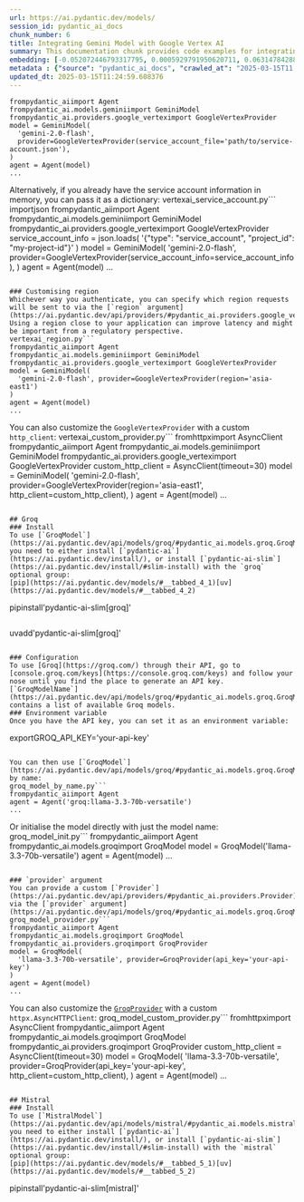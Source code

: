 ```yaml
---
url: https://ai.pydantic.dev/models/
session_id: pydantic_ai_docs
chunk_number: 6
title: Integrating Gemini Model with Google Vertex AI
summary: This documentation chunk provides code examples for integrating the Gemini model using the Pydantic AI library and Google Vertex AI. It includes instructions on authenticating with a service account file or directly using account information in memory. Additionally, it mentions the option to customize the region for requests.
embedding: [-0.052072446793317795, 0.0005929791950620711, 0.06314784288406372, -0.04104868322610855, -0.006609095726162195, 0.020459799095988274, -0.019930554553866386, 0.02065342478454113, -0.013811977580189705, 0.007428778801113367, -0.016832541674375534, -0.031057586893439293, 0.019878922030329704, -0.03681473061442375, -0.006751088425517082, 0.004053234588354826, -0.029095511883497238, 0.033535998314619064, -0.026049131527543068, 0.07120268046855927, 0.051736827939748764, 0.043320558965206146, 0.005308575462549925, 0.014057237654924393, -0.038931705057621, 0.01675509102642536, -0.00924886204302311, 0.009584479965269566, -0.002471956890076399, -0.016613097861409187, 0.03064451925456524, -0.009610297158360481, -0.025907140225172043, -0.03549807518720627, -0.01583859510719776, -0.013631260022521019, -0.005292440298944712, 0.028011206537485123, 0.008777705952525139, 0.05080742388963699, 0.006605868693441153, -0.05762305483222008, -0.006763996556401253, 0.03758923336863518, -0.013450542464852333, 0.030902687460184097, -0.005624831188470125, 0.02641056664288044, -0.022073347121477127, -0.011882173828780651, -0.004743833560496569, 0.022976934909820557, -0.02940531261265278, -0.03209025785326958, -0.00833236612379551, -0.028604993596673012, -0.004979411605745554, -0.00584427360445261, 0.023854706436395645, -0.010952768847346306, -0.007809576112776995, 0.012237153947353363, -0.019504578784108162, 0.05622895061969757, -0.003369089914485812, -0.01641947217285633, -0.057261619716882706, 0.00927467830479145, -0.06185700744390488, 0.008603442460298538, -0.02514554373919964, 0.008868063800036907, -0.009429579600691795, -0.062166810035705566, -0.025997499004006386, -0.030618702992796898, -0.017697403207421303, 0.12319768220186234, 0.025687696412205696, -0.028759893029928207, -0.03676309436559677, -0.014095962047576904, 0.010010456666350365, -0.005076224450021982, -0.05622895061969757, -0.025713514536619186, -0.047838494181632996, 0.011869264766573906, -0.028114475309848785, -0.008403361774981022, 0.03214189410209656, -0.029973283410072327, -0.01792975515127182, 0.032864760607481, 0.07073798030614853, 0.020291989669203758, 0.026191124692559242, -0.023596538230776787, 0.005505428649485111, 0.04079051315784454, 0.008842247538268566, -0.038441188633441925, -0.051452845335006714, 0.024461399763822556, 0.06113413721323013, 0.00023698997392784804, 0.035652972757816315, 0.026023315265774727, -0.014986641705036163, 0.06356091797351837, -0.07961895316839218, -0.04546334967017174, 0.015425526537001133, 0.012353329919278622, -0.0564354844391346, 0.009810376912355423, -0.03619512543082237, 0.017374694347381592, -0.005818456877022982, -0.06562625616788864, -0.05762305483222008, -0.02881152741611004, 0.049671486020088196, -0.006912443321198225, 0.043320558965206146, 0.03258077800273895, -0.013069745153188705, -0.04587642103433609, -0.06929223984479904, -0.029844198375940323, -0.010662330314517021, -0.010229899547994137, 0.0789993479847908, -0.011972532607614994, 0.0028963200747966766, -0.019014058634638786, -0.02069214917719364, 0.022292790934443474, -0.02128593623638153, 0.02945694699883461, -0.008383999578654766, -0.01489628292620182, -0.0012553409906104207, 0.034207236021757126, -0.014534847810864449, -0.0037305247969925404, -0.018433181568980217, -0.009164957329630852, -0.019362585619091988, 0.021389203146100044, -0.0037369790952652693, -0.009907189756631851, -0.01582568697631359, -2.8111046049161814e-05, -0.05617731437087059, 0.02762395516037941, 0.01156591810286045, 0.032864760607481, 0.023596538230776787, -0.046315304934978485, -0.011178665794432163, 0.06361255049705505, 0.0009043940808624029, -0.04794176295399666, -0.026875268667936325, 0.015025366097688675, -0.06634912639856339, -0.009739380329847336, -0.05400870740413666, -0.0394996739923954, -0.0222153402864933, -0.01703907549381256, -0.018458997830748558, -0.03374253213405609, 0.028914794325828552, -0.02155701257288456, -0.03552389144897461, -0.005518336780369282, -0.026565467938780785, -0.0279337577521801, 0.005463476292788982, 0.03913823887705803, -0.05101395770907402, -0.00044493607128970325, -0.025958772748708725, -0.014444489032030106, -0.03304547816514969, 0.04463721439242363, -0.006134712602943182, 0.06784649938344955, 0.019607845693826675, 0.007383599411696196, 0.021802270784974098, 0.022938210517168045, 0.010229899547994137, 0.005966903641819954, 0.043630361557006836, -0.01787812076508999, 0.03888007253408432, 0.012404963374137878, 0.007351328153163195, -0.007893480360507965, 0.016264572739601135, -0.02185390517115593, 0.029973283410072327, -0.043604541569948196, 0.009152049198746681, -0.020408164709806442, -0.0030754241161048412, 0.004140366334468126, -0.007796667981892824, -0.044817931950092316, -0.0012521138414740562, 0.019801471382379532, -0.03036053478717804, 0.017361784353852272, -0.03493010625243187, -0.000877770537044853, 0.010642968118190765, 0.01818792149424553, -0.020240357145667076, 0.02613949030637741, 0.007751488592475653, -0.03947385773062706, 0.00766112981364131, 0.019930554553866386, 0.0206663329154253, -0.0651615560054779, 0.024706659838557243, 0.031419023871421814, 0.02159573696553707, 0.032942213118076324, -0.03268404304981232, 0.02246059849858284, 0.028011206537485123, -0.02522299438714981, 0.04523099958896637, -0.002996360184624791, -0.0022105618845671415, -0.02819192409515381, 0.012075799517333508, -0.017245609313249588, 0.003995147068053484, -0.0040887328796088696, 0.03335528075695038, 0.013282733969390392, -0.01470265630632639, -0.06134067103266716, 0.012120978906750679, 0.011294841766357422, 0.010817231610417366, -0.012237153947353363, 0.009881372563540936, 0.02979256585240364, 0.013437634333968163, 0.0011811177246272564, -0.02367398887872696, -0.01887206733226776, -0.08333656936883926, -0.017387602478265762, -0.0025348851922899485, 0.03859608620405197, 0.007422324735671282, 0.011765997856855392, 0.015089908614754677, -0.0020717966835945845, -0.053234200924634933, -0.01046225056052208, -0.011127032339572906, -0.0015078613068908453, 0.022034622728824615, -0.0028237104415893555, 0.028114475309848785, -0.027572322636842728, 0.009377945214509964, 0.01758122816681862, 0.02274458482861519, 0.052098263055086136, -0.012204883620142937, 0.029327863827347755, -0.0052246712148189545, -0.035059187561273575, 0.009945915080606937, 0.013095562346279621, -0.017723219469189644, 0.04437904804944992, 0.013056837022304535, -0.018652623519301414, -0.024203231558203697, 0.005983038805425167, 0.025636063888669014, 0.016935808584094048, 0.01882043294608593, -0.03459448739886284, 0.010365437716245651, -0.023312553763389587, 0.015128633938729763, 0.01137874647974968, 0.0062896134331822395, 0.014909191057085991, 0.060566168278455734, 0.04159083589911461, 0.002410641871392727, -0.02311892807483673, -0.030128182843327522, 0.037537600845098495, 0.012637314386665821, -0.025726422667503357, 0.039034973829984665, -0.028114475309848785, -0.013269825838506222, -0.0003289622545707971, -0.026074949651956558, -0.013437634333968163, -0.021053584292531013, -0.028140291571617126, -0.002557474886998534, -0.016329113394021988, 0.007435232866555452, -0.014909191057085991, -0.037795767188072205, -0.01914314366877079, -0.03196117654442787, 0.00028761508292518556, -0.09092669934034348, -0.01636783964931965, 0.01733596809208393, -0.06237334385514259, -0.027778856456279755, -0.008248461410403252, 0.03214189410209656, -0.030567068606615067, -0.014715565368533134, 0.042623504996299744, 0.024241957813501358, 0.0006877752020955086, 0.014935007318854332, -0.019543303176760674, 0.00501813692972064, 0.03392324969172478, -0.08462740480899811, -0.03542062267661095, 0.007138339802622795, -0.0003993533318862319, -0.06469685584306717, 0.026204032823443413, 0.015231900848448277, 0.04941331967711449, 0.0006837412947788835, 0.00751913757994771, 0.015709511935710907, 0.020266173407435417, 0.020834142342209816, 0.011920898221433163, -0.013527993112802505, -0.0013489268021658063, 0.006276704836636782, -0.02579096332192421, -0.04159083589911461, -0.0019943462684750557, -0.07378435879945755, 0.038802620023489, -0.025945864617824554, -0.014018512330949306, -0.03557552397251129, -0.0004816443251911551, 0.03727943077683449, 0.011198028922080994, -0.011662730947136879, 0.021027768030762672, 0.015890229493379593, 0.0039467401802539825, -0.02585550583899021, -0.020769599825143814, -0.008861609734594822, -0.02912132814526558, -0.024835743010044098, 0.03926732391119003, 0.0224347822368145, -0.005908815655857325, 0.04943913593888283, -0.0012795442016795278, -0.006938260048627853, -0.008732526563107967, 0.013644169084727764, 0.007080252282321453, 0.007461049593985081, 0.02431940846145153, -0.011043127626180649, 0.0485355481505394, 0.023480361327528954, -0.02036944031715393, 0.0014739768812432885, 0.009758743457496166, 0.003704708069562912, 0.01000400260090828, 0.03864772245287895, 0.013760344125330448, 0.05129794403910637, 0.048096664249897, 0.019659478217363358, -0.026926903054118156, -0.009113323874771595, -0.00593140535056591, 0.0022815580014139414, -0.013786161318421364, 0.01670345664024353, 0.029043879359960556, -0.027107620611786842, -0.025687696412205696, 0.03276149556040764, -0.032296791672706604, 0.01030735019594431, -0.0066671837121248245, -0.05287276580929756, -0.04647020623087883, -0.0007765203481540084, 0.018355730921030045, 0.06810466945171356, 0.02517136186361313, -0.015451343730092049, -0.05375053733587265, -0.0024816379882395267, -0.057829588651657104, -0.05798448994755745, 0.03198699280619621, -0.005663556512445211, -0.029663480818271637, 0.011636913754045963, -0.04711562395095825, -0.012417871505022049, -0.012346875853836536, 0.055764246731996536, -0.04943913593888283, 0.02035653218626976, -0.03774413466453552, -0.0075126830488443375, 0.025700604543089867, 0.014521939679980278, -0.011417471803724766, -0.01634202152490616, -0.054163604974746704, -0.03128993883728981, 0.02523590251803398, -0.00031020474852994084, 0.006250888109207153, -0.008093561045825481, -0.03317456319928169, 0.007525591645389795, -0.02705598622560501, 0.011798269115388393, 0.031031770631670952, 0.010204082354903221, 0.012521138414740562, 0.03242587670683861, -0.061805374920368195, 0.0767274722456932, 0.0022186296992003918, 0.06283804774284363, -0.039318956434726715, 0.07264842092990875, -0.0006058875587768853, -0.03397488221526146, 0.00821619015187025, 0.01123029924929142, 0.028475908562541008, 0.0245517585426569, 0.005092360079288483, -0.02155701257288456, -0.01732305996119976, -0.010126632638275623, -0.014237954281270504, -0.014973732642829418, 0.004469530191272497, -0.02948276326060295, -0.05227898061275482, 0.010204082354903221, -0.001702293986454606, -0.011953169479966164, -0.008293640799820423, 0.01546425186097622, 0.015425526537001133, -0.0005978198605589569, 0.04311402514576912, -0.014638114720582962, 0.06733016669750214, 0.03361344709992409, -0.02187972143292427, 8.249268284998834e-05, 0.01703907549381256, -0.025016460567712784, 0.02736578695476055, 0.03769249841570854, -0.014728473499417305, 0.054525040090084076, -0.0002747066901065409, 0.013056837022304535, 0.021079402416944504, -0.015593335963785648, 0.006731725763529539, 0.018923699855804443, -0.021324660629034042, -0.03136738762259483, 0.03859608620405197, -0.026513833552598953, -0.0011762770591303706, 0.012985840439796448, -0.008054835721850395, -0.012927752919495106, 0.08121959120035172, -0.024474307894706726, -0.004566343035548925, 0.01167563907802105, 0.009726472198963165, 0.0321677103638649, 0.051788464188575745, 0.001816855976358056, 0.04561825096607208, 0.0018313778564333916, 0.015657877549529076, 0.019607845693826675, -0.024074148386716843, -0.03289058059453964, 0.003175463993102312, 0.006938260048627853, -0.0049051884561777115, -0.02488737739622593, -0.0431656576693058, -0.03126412257552147, 3.963279232266359e-05, 0.02336418628692627, -0.03067033551633358, -0.0167163647711277, -0.020408164709806442, -0.03647911176085472, 0.041126132011413574, -0.000161254036356695, -0.03005073219537735, -0.01853644847869873, -0.0006026604678481817, 0.007480412255972624, 0.006783359218388796, -0.03797648474574089, 0.023157652467489243, -0.013295642100274563, 0.03165137395262718, 5.738182881032117e-05, 0.007777305319905281, 0.013734527863562107, 0.01731015183031559, 0.045747336000204086, -0.02008545584976673, 0.03554970771074295, -0.01789102889597416, 0.0564354844391346, 0.007370690815150738, -0.03516245633363724, 0.00698989350348711, 0.032322607934474945, 0.001984664937481284, -0.000868896022439003, -0.019233502447605133, 0.01969820447266102, -0.00013563894026447088, -0.013592534698545933, 0.03366508334875107, 0.030179817229509354, 0.004498573951423168, -0.04060979560017586, -0.011630459688603878, 0.00048527479520998895, 0.010868865065276623, 0.009345674887299538, -0.015412618406116962, 0.007480412255972624, 0.01441867183893919, -0.019556211307644844, -0.009752289392054081, -0.042391154915094376, 0.011281933635473251, -0.012198428623378277, -0.01410887110978365, 0.025416620075702667, 0.012727673165500164, -0.006108895875513554, -0.015154450200498104, -0.007777305319905281, -0.0072545153088867664, 0.006370290648192167, 0.008693801239132881, 0.00047801382606849074, -0.03554970771074295, -0.004027417860925198, -0.02974093146622181, -0.0012859983835369349, -0.034207236021757126, 0.05248551443219185, 0.024383949115872383, -0.04561825096607208, 0.04701235890388489, 0.010010456666350365, -0.029586030170321465, 0.01456066407263279, 0.039034973829984665, -0.008880972862243652, -0.02036944031715393, 0.02093740925192833, -0.0017716765869408846, -0.03371671587228775, 0.009881372563540936, -0.0015312578761950135, -0.024500126019120216, -0.015231900848448277, -0.01887206733226776, -0.0364016592502594, -0.0029995872173458338, -0.029302045702934265, 0.003369089914485812, 0.05762305483222008, -0.03609186038374901, 0.007138339802622795, -0.0014497735537588596, 0.009726472198963165, 0.00011143571464344859, -0.0012230699649080634, 0.003138352418318391, -0.01634202152490616, -0.0558675155043602, -0.03591114282608032, 0.04492119699716568, -0.030283084139227867, -0.00042839720845222473, 0.03918987512588501, 0.008242007344961166, -0.009429579600691795, -0.014651022851467133, 0.00383701897226274, 0.0016909991391003132, -0.007080252282321453, -0.04066142812371254, 0.010397708974778652, 0.008919698186218739, -0.022964026778936386, -0.03314874693751335, 0.06325111538171768, -0.0018136288272216916, -0.009649021551012993, 0.03193535655736923, 0.03128993883728981, -0.031754638999700546, -0.00850662961602211, -0.015128633938729763, 0.018730074167251587, 0.03072196990251541, 0.005879771895706654, 0.02488737739622593, 0.004353354685008526, -0.009816830977797508, 0.00026825247914530337, 0.02914714626967907, -0.06676219403743744, 0.014509030617773533, 0.008880972862243652, -0.00045703770592808723, -0.0026623555459082127, 0.019917646422982216, 0.039318956434726715, 0.016484014689922333, 0.009093960747122765, -0.008435633033514023, 0.02912132814526558, 0.029586030170321465, 0.030618702992796898, 0.022357331588864326, -0.013760344125330448, -0.01319237519055605, 0.0206663329154253, -0.057209987193346024, -0.02945694699883461, 0.0076224044896662235, -0.006951168179512024, 0.00024485602625645697, -0.06077270209789276, 0.03784739971160889, 0.039602942764759064, -0.061753738671541214, -0.009113323874771595, 0.0073061492294073105, -0.02189262956380844, 0.001241625752300024, 0.032012809067964554, -0.03650492802262306, -0.00015943878679536283, -0.007331965956836939, 0.010642968118190765, 0.015696601942181587, -0.016574373468756676, 0.03733106702566147, -0.01705198362469673, -0.0724935233592987, -0.021802270784974098, -0.012714765034615993, 0.008106469176709652, 0.00833236612379551, -0.03098013624548912, 0.019582027569413185, -0.013760344125330448, 0.0227833092212677, 0.034491218626499176, -0.019026966765522957, -0.022602591663599014, 0.03425886854529381, 0.017245609313249588, -7.573594484711066e-05, -0.009803922846913338, 0.02220243215560913, -0.009978185407817364, 0.050859060138463974, -0.001845899852924049, -0.0012980999890714884, -0.025287536904215813, 0.02697853557765484, -0.023893430829048157, 0.028062840923666954, 0.015412618406116962, -0.031728822737932205, -0.02759813889861107, 0.03376834839582443, -0.012992295436561108, -0.010797868482768536, -0.017994295805692673, -0.02120848558843136, -0.015025366097688675, -0.020433982834219933, -0.005098814144730568, 0.01640656404197216, -0.04166828468441963, -0.004240406211465597, -0.01944003626704216, 0.019801471382379532, 0.007925751619040966, -0.00018767589062917978, -0.026513833552598953, 0.0231318362057209, 0.00227187667042017, -0.006502601783722639, 0.014638114720582962, 0.04647020623087883, 0.0018894656095653772, 0.016522739082574844, -0.019052784889936447, 0.009629659354686737, 0.017206884920597076, -0.008738980628550053, -0.0003196843608748168, -0.005121403839439154, -0.00880352221429348, -0.0012956797145307064, -0.054215241223573685, -0.005240806378424168, 0.020859958603978157, -0.013618351891636848, -0.0014901122776791453, 0.04618621990084648, -0.020485615357756615, -0.016845449805259705, 0.005705508403480053, 0.003049607155844569, 0.009113323874771595, -0.012985840439796448, -0.004369490314275026, 0.008984239771962166, 0.00773212593048811, 0.028398459777235985, 0.01425086334347725, -0.019310951232910156, 0.012792214751243591, -0.0072157904505729675, 0.0215828288346529, -0.00027853884967043996, 0.016200030222535133, -0.0037821584846824408, -0.002846300136297941, -0.020808326080441475, 0.019594937562942505, -0.004714789800345898, -0.01604512892663479, -0.0504976250231266, -0.01731015183031559, -0.019001150503754616, -0.034439586102962494, 0.0010883386712521315, 0.019310951232910156, 0.019594937562942505, -0.0036530746147036552, 0.016316205263137817, -0.001755541074089706, -0.08524700999259949, -0.017400510609149933, 0.024809926748275757, -0.021143943071365356, 0.03381998464465141, 0.0032400060445070267, -0.0022299245465546846, -0.002851140685379505, 0.008719617500901222, 0.008848701603710651, -0.0011811177246272564, -0.012772852554917336, -0.019504578784108162, 0.0025413392577320337, 0.04582478478550911, -0.03955131024122238, 0.006296067498624325, -0.019646570086479187, 0.052640415728092194, -0.008248461410403252, -0.03128993883728981, -0.010720417834818363, 0.01047515869140625, -0.008100015111267567, -0.03407815098762512, -0.015025366097688675, 0.018936607986688614, 0.005744233727455139, 0.020446890965104103, 0.01610967144370079, -0.04141011834144592, -0.0051343124359846115, -0.01818792149424553, 0.036892179399728775, -0.05891389399766922, 0.047812677919864655, 0.025274628773331642, 0.012940661050379276, 0.014960824511945248, -0.016212938353419304, -0.011933807283639908, -0.0006321077235043049, 0.02036944031715393, 0.01727142557501793, -0.006154075264930725, 0.02004672959446907, 0.0012383987195789814, -0.0002908421738538891, 0.0020492069888859987, -0.0017039075028151274, 0.0025945864617824554, 0.052408065646886826, 0.011888627894222736, 0.024383949115872383, 0.022976934909820557, 0.026849452406167984, -0.024809926748275757, 0.02340291254222393, -0.014638114720582962, 0.014225046150386333, 0.02974093146622181, 0.0064090159721672535, -0.003475584089756012, -0.0014457397628575563, -0.025932956486940384, 0.0024509807117283344, 0.011430379934608936, 0.004601841326802969, -0.02700435370206833, -0.019930554553866386, -0.024525942280888557, -0.0045857056975364685, -0.015386801213026047, -0.004511482547968626, -0.0036111222580075264, -0.042081352323293686, 0.006141166668385267, 0.021492470055818558, -0.0018507405184209347, -0.03431050106883049, 0.015632061287760735, -0.014844649471342564, 0.010901135392487049, 0.01639365591108799, -0.029844198375940323, -0.007041526958346367, 0.01399269513785839, -0.04770941287279129, 0.0279337577521801, -0.00100766122341156, 0.021040676161646843, -0.027469055727124214, 0.026281483471393585, -0.008080651983618736, -0.004637339152395725, -0.00737714534625411, -0.013321459293365479, 0.0236998051404953, 0.008112923242151737, 0.035136640071868896, 0.043914344161748886, 0.03131575509905815, -0.02819192409515381, 0.0001912055304273963, 0.002123430138453841, 0.002308988245204091, 0.008422724902629852, -0.03136738762259483, 0.017503777518868446, 0.02273167483508587, 0.033845800906419754, 0.0340007022023201, 0.00713188573718071, 0.006044353824108839, -0.020859958603978157, 0.002158928196877241, 0.06418051570653915, 0.01397978700697422, -0.039293140172958374, 0.012876119464635849, 0.01669054850935936, -0.004588932730257511, 0.017232701182365417, 0.0412035807967186, 0.00802901852875948, -0.034439586102962494, -0.011907990090548992, -0.013127832673490047, -0.023622354492545128, -0.0182008296251297, 0.030154000967741013, 0.015515885315835476, -0.028372641652822495, -0.011256116442382336, 0.0019749838393181562, 7.122305305529153e-06, 0.01644529029726982, -0.047554511576890945, -0.006951168179512024, 0.00751913757994771, -0.010810776613652706, -0.004350127652287483, -0.0015070545487105846, -0.015515885315835476, -0.046909090131521225, -0.005098814144730568, 0.021337568759918213, -0.0462636724114418, 0.011056036688387394, -0.02030489780008793, 0.03351018205285072, -0.02182808890938759, -0.015515885315835476, 0.044817931950092316, -0.006279931869357824, 0.046650923788547516, -0.008125831373035908, -0.047838494181632996, -0.013631260022521019, 0.010436433367431164, -0.0009850715287029743, 0.015502977184951305, -0.016535649076104164, -0.025687696412205696, 0.003594986628741026, 0.017142342403531075, -0.018704257905483246, -0.01549006812274456, -0.006202481687068939, -0.011004403233528137, -0.0037627958226948977, 0.01246305089443922, 0.027081802487373352, 0.035368990153074265, 0.047580327838659286, 0.06221844255924225, 0.018136288970708847, -0.03180627524852753, -0.015373893082141876, 0.019065693020820618, -0.012985840439796448, 0.011843448504805565, 0.0016264572041109204, 0.03916405513882637, 0.038131386041641235, -0.014031420461833477, -0.016251662746071815, 0.00591526972129941, -0.006570370867848396, 0.022228248417377472, 0.016148395836353302, 0.011740180663764477, -0.004359808750450611, 0.023815980181097984, 0.00767403794452548, 0.0032561414409428835, 0.06965367496013641, 0.01520608365535736, 0.01849772408604622, 8.022363181225955e-05, 0.0012069344520568848, -0.011411016806960106, -0.021324660629034042, -0.02790793962776661, -0.019982188940048218, 0.03196117654442787, -0.004333992023020983, -0.009681292809545994, 0.032709863036870956, 0.014651022851467133, -0.012527592480182648, 0.006660729646682739, 0.002683331724256277, -0.029276229441165924, 0.008680892176926136, 0.026952719315886497, -0.026023315265774727, -0.004517936613410711, -0.04618621990084648, 0.010546155273914337, -0.04042907804250717, -0.004182318691164255, -0.027391605079174042, 0.01561915222555399, 0.017413418740034103, -0.002489705802872777, 0.023260919377207756, -0.003711162367835641, 0.03888007253408432, -0.009003601968288422, 0.0035368988756090403, 0.03955131024122238, -0.025016460567712784, -0.02069214917719364, -0.005027818027883768, -0.00759013369679451, -0.012353329919278622, -0.0014763971557840705, -0.0072545153088867664, 0.004479211289435625, -0.020821234211325645, 0.032968029379844666, -0.007493320852518082, -0.0394996739923954, 0.027778856456279755, 0.0018926927587017417, 0.041745733469724655, 0.040893781930208206, -0.00774503406137228, -0.015567518770694733, -0.01561915222555399, 0.0008527605677954853, 0.030773602426052094, 0.00015500152949243784, 0.028295191004872322, 0.014767198823392391, 0.014844649471342564, 0.029689298942685127, -0.00984910223633051, -0.013437634333968163, 0.006305748596787453, 0.06557462364435196, 0.006899534724652767, -0.015425526537001133, 0.009455395862460136, -0.03740851581096649, 0.023790163919329643, 0.007312603294849396, 0.015657877549529076, 0.045695703476667404, 0.0004969730507582426, -0.0028559814672917128, -0.01475429069250822, -0.014431580901145935, 0.00013816011778544635, -0.016767999157309532, -0.008751888759434223, -0.004579251632094383, -0.028450092300772667, -0.035085003823041916, -0.030825236812233925, -0.011139941401779652, -0.018317006528377533, 0.004830965306609869, 0.032632410526275635, -0.004159728996455669, -0.033226195722818375, -0.005150447599589825, 0.009584479965269566, 0.010752689093351364, 0.05488647520542145, 0.01728433556854725, 0.022667134180665016, -0.028682444244623184, 0.010378345847129822, 0.019207684323191643, 0.0006712363101541996, 0.0037692501209676266, 0.0029818383045494556, -0.02304147742688656, 0.030618702992796898, -0.008500175550580025, -0.015231900848448277, 0.03307129815220833, 0.0031593285966664553, 0.0007857982418499887, 0.0018297643400728703, -0.07140921801328659, 0.036892179399728775, 0.009016511030495167, -0.03134157136082649, 0.009739380329847336, -0.01183053944259882, 0.008280732668936253, -0.002039525657892227, 0.033226195722818375, -0.0498005710542202, 0.008738980628550053, -0.0454375334084034, 0.005983038805425167, 0.00835818238556385, 0.010236353613436222, 0.00463088508695364, 0.01857517473399639, 0.01382488664239645, -0.018665533512830734, -0.035627156496047974, 0.033277831971645355, 0.012914844788610935, -0.02156992070376873, 0.02736578695476055, 0.02824355848133564, -0.004414669703692198, 0.003404587972909212, -0.053337469696998596, -0.029844198375940323, -0.08782868832349777, -0.00024203231441788375, 0.01519317552447319, -0.01581277884542942, 0.005466703325510025, -0.021789362654089928, -0.014083053916692734, -0.019220594316720963, 0.0033787712454795837, -0.008235553279519081, -0.002754327841103077, 0.010139540769159794, 0.017439235001802444, -0.017503777518868446, 0.07853464782238007, 0.0026010407600551844, -0.039009157568216324, 0.014379946514964104, 0.01765867881476879, 0.02550697885453701, 0.01607094705104828, 0.014599389396607876, 0.009093960747122765, -0.01579987071454525, -0.02577805519104004, 0.04045489430427551, 0.019298043102025986, -0.005324711091816425, 0.0236352626234293, -0.01972402073442936, 0.018407365307211876, -0.003206121502444148, -0.006712363101541996, -0.0206663329154253, 0.0221507977694273, 0.0182653721421957, -0.025597337633371353, -0.008893880993127823, -0.0056312852539122105, 2.601847518235445e-05, 0.03431050106883049, -0.021776454523205757, 0.011172211728990078, 0.022964026778936386, -0.00288018467836082, -0.036272577941417694, 0.0016861584736034274, 0.02940531261265278, -0.027830488979816437, 0.0022105618845671415, 0.004375944379717112, -0.01999509707093239, 0.01108830701559782, 0.006647821050137281, 0.0203178059309721, 0.02216370590031147, -0.009952369146049023, -0.02393215522170067, -0.009945915080606937, -0.002160541946068406, 0.014057237654924393, -0.00032775208819657564, -0.02000800520181656, 0.026797818019986153, 0.009377945214509964, 0.005824911408126354, 0.010384799912571907, 0.0006091146497055888, -0.018446089699864388, -0.014289588667452335, -0.014186320826411247, 0.027107620611786842, 0.02190553769469261, 0.012262971140444279, -0.02366107888519764, 0.014883373863995075, 0.006776905152946711, 0.02371271327137947, -0.01790393702685833, -0.04551498591899872, 0.012637314386665821, -0.0019330314826220274, 0.015515885315835476, 0.042313702404499054, -0.005715189967304468, 0.012972932308912277, 0.0182008296251297, -0.011340021155774593, 0.013708710670471191, 0.000561111606657505, -0.01030735019594431, -0.012049982324242592, 0.008784160017967224, 0.039628759026527405, 0.023803072050213814, -0.021944263949990273, 0.0011714363936334848, -0.0016635687788948417, -0.046573471277952194, -0.014289588667452335, 0.012114524841308594, 0.008300094865262508, -0.02554570510983467, 0.02150537818670273, -0.0021024541929364204, -0.017529593780636787, 0.021995896473526955, 0.015928953886032104, -0.00220894836820662, 0.007486866321414709, -0.022615499794483185, 0.015154450200498104, -0.006486466154456139, 0.04502446576952934, 0.006024991162121296, -0.010210536420345306, -0.046031318604946136, 0.028166107833385468, 0.003878971328958869, 0.02551988884806633, 0.016935808584094048, -0.008609896525740623, 0.012159704230725765, 0.01847190596163273, 0.025610245764255524, 0.009939461015164852, -0.013747435994446278, -0.014186320826411247, -0.015064091421663761, -0.014470305293798447, -0.017465053126215935, 0.042365338653326035, -0.009068144485354424, -0.03980947658419609, 0.028398459777235985, -0.017206884920597076, -0.007861210033297539, -0.024190323427319527, 0.012843848206102848, 0.010972131974995136, 0.011068944819271564, -0.03451703488826752, -0.015064091421663761, -0.0185493566095829, -0.030876869335770607, 0.014947916381061077, -0.018420273438096046, -0.013605443760752678, 0.005750687792897224, -0.010107269510626793, 0.008093561045825481, -0.019569119438529015, -0.011023765429854393, -0.004782558884471655, -0.038802620023489, 0.01532225962728262, -0.002851140685379505, -0.019530395045876503, 0.021479561924934387, -0.04073888063430786, -0.006450968328863382, 0.020795417949557304, -0.026010407134890556, 0.0027962801977992058, 0.005789413116872311, -0.013424726203083992, 0.019530395045876503, 0.010655876249074936, 0.006560689304023981, -0.02036944031715393, 0.0203178059309721, -0.028940610587596893, -0.02700435370206833, -0.03467193618416786, -0.0007704695453867316, 0.0037789312191307545, 0.012837394140660763, -0.025132635608315468, 0.026346024125814438, 0.00913268607109785, 0.02762395516037941, 0.01972402073442936, 0.01818792149424553, -0.011398108676075935, 0.01641947217285633, 0.006173437926918268, 0.02697853557765484, 0.01003627385944128, -0.0006801108247600496, -0.005189172923564911, 0.01200480293482542, -0.0021928127389401197, 0.017245609313249588, -0.008422724902629852, 0.003549807472154498, -0.007428778801113367, 0.025377895683050156, -0.02246059849858284, -0.013592534698545933, -0.00036667895619757473, -0.0074545955285429955, -0.009177865460515022, -0.027081802487373352, -0.02189262956380844, -0.017168158665299416, -0.007351328153163195, 0.024745384231209755, -0.0061798919923603535, 0.027210887521505356, 0.03314874693751335, 0.026216940954327583, -0.009978185407817364, 0.03616930916905403, 0.002381598111242056, 0.008700255304574966, -0.011081852950155735, 0.0222153402864933, 0.0033626356162130833, -0.04094541445374489, 0.023906338959932327, 0.03340691328048706, 0.004672837443649769, -0.026242757216095924, -0.006873717997223139, -0.008713163435459137, 0.014715565368533134, 0.016509830951690674, 0.0020669561345130205, 0.022873668000102043, -0.026371842250227928, 0.015722420066595078, 0.01787812076508999, 0.03857026994228363, -0.023454545065760612, -0.017761945724487305, 0.010739780962467194, 0.029999099671840668, -0.01857517473399639, 0.016264572739601135, -0.025003552436828613, 0.03614349290728569, 0.037769950926303864, -7.124826515791938e-05, 0.02919877879321575, 0.017568320035934448, -0.01729724369943142, -0.026074949651956558, -0.04311402514576912, -0.01520608365535736, -0.0240483321249485, -0.009597388096153736, 0.00227994448505342, 0.024655025452375412, -0.0074739581905305386, 0.0003186758840456605, 0.030489617958664894, -0.009055236354470253, 0.01441867183893919, -0.00804838165640831, -0.0209503173828125, 0.024822834879159927, -0.014367038384079933, -0.023235103115439415, 0.01851063221693039, 0.01644529029726982, 0.01670345664024353, 0.018755890429019928, -0.009255316108465195, 0.017439235001802444, -0.03467193618416786, -0.014341222122311592, 0.0005627251230180264, -0.010720417834818363, 0.022060438990592957, -0.01604512892663479, -0.00867443811148405, 0.033897433429956436, 0.02579096332192421, 0.012237153947353363, 0.03668564558029175, -0.022576775401830673, -0.01426377147436142, -0.025416620075702667, -0.050239454954862595, 0.0034368589986115694, 0.007177065126597881, 0.0032448465935885906, -0.0053924801759421825, 0.008177465759217739, 0.042029719799757004, -0.007022164296358824, -0.010210536420345306, 0.0051923999562859535, -0.0027688497211784124, -0.008325912058353424, -0.018433181568980217, 0.012366238050162792, -0.04048071429133415, 0.008106469176709652, 0.05103977769613266, 0.01764577068388462, -0.002604267792776227, -0.00015409391198772937, -0.00803547352552414, 0.03888007253408432, 0.00984910223633051, 0.015632061287760735, -0.025687696412205696, 0.003807975212112069, 0.019065693020820618, 0.01288902759552002, -0.01729724369943142, -0.03552389144897461, -0.004824510775506496, -0.005008455365896225, -0.006538099609315395, 0.03010236658155918, 0.0023977335076779127, 0.0032755041029304266, 0.05504137650132179, 0.00410164101049304, 0.027210887521505356, -0.051168859004974365, -0.0038757442962378263, 0.02092450112104416, -0.00698989350348711, 0.01851063221693039, 0.015722420066595078, 0.010126632638275623, 0.017245609313249588, -0.05016200616955757, 0.02248641662299633, 0.005179491825401783, 0.013799069449305534, 0.008713163435459137, 0.0071060690097510815, 0.036556560546159744, -0.003753114491701126, 0.005566743202507496, 0.0194658525288105, -0.02395797334611416, -0.012960024178028107, 0.02005963958799839, -0.014444489032030106, 0.01880752481520176, 0.006157302297651768, 0.02337709441781044, -0.0019330314826220274, -0.01764577068388462, -0.011275478638708591, 0.014005603268742561, 0.023738529533147812, 0.02340291254222393, 0.023544903844594955, -0.03831210359930992, -0.007970931008458138, -0.036324210464954376, -0.010391253978013992, -0.012850302271544933, 0.017103618010878563, 0.031393203884363174, 0.007041526958346367, -0.009010056965053082, -0.0167163647711277, 0.044792115688323975, -0.0058604092337191105, 0.031083405017852783, 0.009668384678661823, -0.012011257000267506, 0.006396107375621796, -0.012998749502003193, -0.005214989650994539, -0.0263847503811121, 0.010733326897025108, -0.021311752498149872, -0.010655876249074936, 0.021376295015215874, 0.012153249233961105, 0.006622004322707653, 0.018704257905483246, 0.0194013100117445, -0.03833791986107826, -0.011843448504805565, 0.0013448928948491812, 0.009661930613219738, -0.003404587972909212, 0.024371040984988213, -0.027546504512429237, -0.012392055243253708, -0.01383779477328062, -0.014147595502436161, 0.01574823632836342, 0.01262440625578165, -0.018355730921030045, 0.021053584292531013, -0.014805924147367477, 0.002947953762486577, -0.010126632638275623, 0.008422724902629852, -0.007970931008458138, -0.025132635608315468, -0.009752289392054081, -0.0027252838481217623]
metadata : {"source": "pydantic_ai_docs", "crawled_at": "2025-03-15T11:24:59.608376", "url_path": "/models/", "chunk_size": 4966}
updated_dt: 2025-03-15T11:24:59.608376
---
```

```
frompydantic_aiimport Agent
frompydantic_ai.models.geminiimport GeminiModel
frompydantic_ai.providers.google_verteximport GoogleVertexProvider
model = GeminiModel(
  'gemini-2.0-flash',
  provider=GoogleVertexProvider(service_account_file='path/to/service-account.json'),
)
agent = Agent(model)
...

```

Alternatively, if you already have the service account information in memory, you can pass it as a dictionary:
vertexai_service_account.py```
importjson
frompydantic_aiimport Agent
frompydantic_ai.models.geminiimport GeminiModel
frompydantic_ai.providers.google_verteximport GoogleVertexProvider
service_account_info = json.loads(
  '{"type": "service_account", "project_id": "my-project-id"}'
)
model = GeminiModel(
  'gemini-2.0-flash',
  provider=GoogleVertexProvider(service_account_info=service_account_info),
)
agent = Agent(model)
...

```

### Customising region
Whichever way you authenticate, you can specify which region requests will be sent to via the [`region` argument](https://ai.pydantic.dev/api/providers/#pydantic_ai.providers.google_vertex.GoogleVertexProvider).
Using a region close to your application can improve latency and might be important from a regulatory perspective.
vertexai_region.py```
frompydantic_aiimport Agent
frompydantic_ai.models.geminiimport GeminiModel
frompydantic_ai.providers.google_verteximport GoogleVertexProvider
model = GeminiModel(
  'gemini-2.0-flash', provider=GoogleVertexProvider(region='asia-east1')
)
agent = Agent(model)
...

```

You can also customize the `GoogleVertexProvider` with a custom `http_client`: 
vertexai_custom_provider.py```
fromhttpximport AsyncClient
frompydantic_aiimport Agent
frompydantic_ai.models.geminiimport GeminiModel
frompydantic_ai.providers.google_verteximport GoogleVertexProvider
custom_http_client = AsyncClient(timeout=30)
model = GeminiModel(
  'gemini-2.0-flash',
  provider=GoogleVertexProvider(region='asia-east1', http_client=custom_http_client),
)
agent = Agent(model)
...

```

## Groq
### Install
To use [`GroqModel`](https://ai.pydantic.dev/api/models/groq/#pydantic_ai.models.groq.GroqModel), you need to either install [`pydantic-ai`](https://ai.pydantic.dev/install/), or install [`pydantic-ai-slim`](https://ai.pydantic.dev/install/#slim-install) with the `groq` optional group:
[pip](https://ai.pydantic.dev/models/#__tabbed_4_1)[uv](https://ai.pydantic.dev/models/#__tabbed_4_2)
```
pipinstall'pydantic-ai-slim[groq]'

```

```
uvadd'pydantic-ai-slim[groq]'

```

### Configuration
To use [Groq](https://groq.com/) through their API, go to [console.groq.com/keys](https://console.groq.com/keys) and follow your nose until you find the place to generate an API key.
[`GroqModelName`](https://ai.pydantic.dev/api/models/groq/#pydantic_ai.models.groq.GroqModelName) contains a list of available Groq models.
### Environment variable
Once you have the API key, you can set it as an environment variable:
```
exportGROQ_API_KEY='your-api-key'

```

You can then use [`GroqModel`](https://ai.pydantic.dev/api/models/groq/#pydantic_ai.models.groq.GroqModel) by name:
groq_model_by_name.py```
frompydantic_aiimport Agent
agent = Agent('groq:llama-3.3-70b-versatile')
...

```

Or initialise the model directly with just the model name:
groq_model_init.py```
frompydantic_aiimport Agent
frompydantic_ai.models.groqimport GroqModel
model = GroqModel('llama-3.3-70b-versatile')
agent = Agent(model)
...

```

### `provider` argument
You can provide a custom [`Provider`](https://ai.pydantic.dev/api/providers/#pydantic_ai.providers.Provider) via the [`provider` argument](https://ai.pydantic.dev/api/models/groq/#pydantic_ai.models.groq.GroqModel.__init__):
groq_model_provider.py```
frompydantic_aiimport Agent
frompydantic_ai.models.groqimport GroqModel
frompydantic_ai.providers.groqimport GroqProvider
model = GroqModel(
  'llama-3.3-70b-versatile', provider=GroqProvider(api_key='your-api-key')
)
agent = Agent(model)
...

```

You can also customize the [`GroqProvider`](https://ai.pydantic.dev/api/providers/#pydantic_ai.providers.groq.GroqProvider) with a custom `httpx.AsyncHTTPClient`:
groq_model_custom_provider.py```
fromhttpximport AsyncClient
frompydantic_aiimport Agent
frompydantic_ai.models.groqimport GroqModel
frompydantic_ai.providers.groqimport GroqProvider
custom_http_client = AsyncClient(timeout=30)
model = GroqModel(
  'llama-3.3-70b-versatile',
  provider=GroqProvider(api_key='your-api-key', http_client=custom_http_client),
)
agent = Agent(model)
...

```

## Mistral
### Install
To use [`MistralModel`](https://ai.pydantic.dev/api/models/mistral/#pydantic_ai.models.mistral.MistralModel), you need to either install [`pydantic-ai`](https://ai.pydantic.dev/install/), or install [`pydantic-ai-slim`](https://ai.pydantic.dev/install/#slim-install) with the `mistral` optional group:
[pip](https://ai.pydantic.dev/models/#__tabbed_5_1)[uv](https://ai.pydantic.dev/models/#__tabbed_5_2)
```
pipinstall'pydantic-ai-slim[mistral]'

```